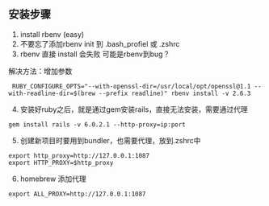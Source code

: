 ## 安装步骤
1. install rbenv (easy)
2. 不要忘了添加rbenv init 到 .bash_profiel 或 .zshrc
3. rbenv 直接 install 会失败 可能是rbenv到bug？

解决方法：增加参数

```shell script
 RUBY_CONFIGURE_OPTS="--with-openssl-dir=/usr/local/opt/openssl@1.1 --with-readline-dir=$(brew --prefix readline)" rbenv install -v 2.6.3
```

4. 安装好ruby之后，就是通过gem安装rails，直接无法安装，需要通过代理
```shell script
gem install rails -v 6.0.2.1 --http-proxy=ip:port
```

5. 创建新项目时要用到bundler，也需要代理，放到.zshrc中

```shell script
export http_proxy=http://127.0.0.1:1087
export HTTP_PROXY=$http_proxy
```
6. homebrew 添加代理
```shell script
export ALL_PROXY=http://127.0.0.1:1087
```

